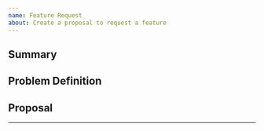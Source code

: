 ```yaml
---
name: Feature Request
about: Create a proposal to request a feature
---
```


<!-- < < < < < < < < < < < < < < < < < < < < < < < < < < < < < < < < <
v                            Thanks for opening an issue!
v    Before submitting please review the template.
v    Word of caution: poorly thought-out proposals may be rejected
v                     without deliberation
 > > > > > > > > > > > > > > > > > > > > > > > > > > > > > > > > >  -->

## Summary

<!-- Short, concise description of the proposed feature -->

## Problem Definition

<!-- Why do we need this feature?
What problems may be addressed by introducing this feature?
What benefits does gaia stand to gain by including this feature?
Are there any disadvantages of including this feature? -->

## Proposal

<!-- Detailed description of requirements of implementation -->

---
